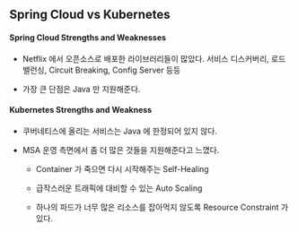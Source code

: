 ## Spring Cloud vs Kubernetes

#### Spring Cloud Strengths and Weaknesses

- Netflix 에서 오픈소스로 배포한 라이브러리들이 많았다. 서비스 디스커버리, 로드 밸런싱, Circuit Breaking, Config Server 등등 

- 가장 큰 단점은 Java 만 지원해준다.  

#### Kubernetes Strengths and Weakness

- 쿠버네티스에 올리는 서비스는 Java 에 한정되어 있지 않다. 

- MSA 운영 측면에서 좀 더 많은 것들을 지원해준다고 느꼈다. 

  - Container 가 죽으면 다시 시작해주는 Self-Healing
  
  - 급작스러운 트래픽에 대비할 수 있는 Auto Scaling
  
  - 하나의 파드가 너무 많은 리소스를 잡아먹지 않도록 Resource Constraint 가 있다. 
